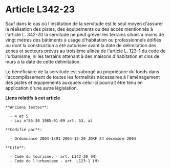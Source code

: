 # Article L342-23

Sauf dans le cas où l'institution de la servitude est le seul moyen d'assurer la réalisation des pistes, des équipements ou
des accès mentionnés à l'article L. 342-20 la servitude ne peut grever les terrains situés à moins de vingt mètres des
bâtiments à usage d'habitation ou professionnels édifiés ou dont la construction a été autorisée avant la date de
délimitation des zones et secteurs prévus au troisième alinéa de l'article L. 123-1 du code de l'urbanisme, ni les terrains
attenant à des maisons d'habitation et clos de murs à la date de cette délimitation.

Le bénéficiaire de la servitude est subrogé au propriétaire du fonds dans l'accomplissement de toutes les formalités
nécessaires à l'aménagement des pistes et équipements auxquels celui-ci pourrait être tenu en application d'une autre
législation.

**Liens relatifs à cet article**

	**Anciens textes**:

	  - 4 et 5
	  - Loi n°85-30 1985-01-09 art. 53, al

	**Codifié par**:

	  - Ordonnance 2004-1391 2004-12-20 JORF 24 décembre 2004

	**Cite**:

	  - Code du tourisme. - art. L342-20 (M)
	  - Code de l'urbanisme - art. L123-1 (M)
